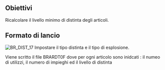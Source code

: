 ## Obiettivi
Ricalcolare il livello minimo di distinta degli articoli.
## Formato di lancio
![BR_DIST_17](http://localhost:3000/immagini/MBDOC_OGG-P_BRRLC0/BR_DIST_17.png)
Impostare il tipo distinta e il tipo di esplosione.

Viene scritto il file BRARDT0F dove per ogni articolo sono inidcati :  il numeo di utilizzi, il numero di impieghi ed il livello di distinta

